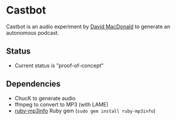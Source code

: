 # Castbot

Castbot is an audio experiment by [David MacDonald](http://davidmacdonaldmusic.com) to generate an autonomous podcast.

## Status

- Current status is "proof-of-concept"

## Dependencies

- ChucK to generate audio
- ffmpeg to convert to MP3 (with LAME)
- [ruby-mp3info](https://github.com/moumar/ruby-mp3info) Ruby gem (`sudo gem install ruby-mp3info`)
